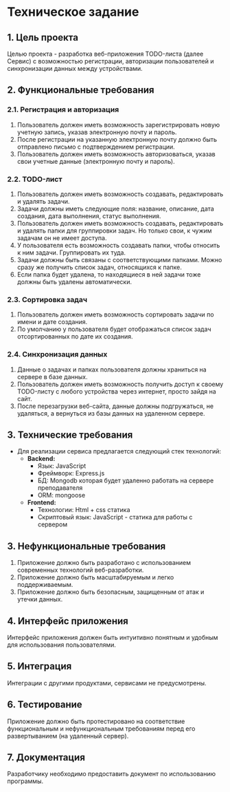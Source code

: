 # **Техническое задание**

## **1. Цель проекта**

Целью проекта - разработка веб-приложения TODO-листа (далее Сервис) с возможностью регистрации, авторизации пользователей и синхронизации данных между устройствами.

## **2. Функциональные требования**

### **2.1. Регистрация и авторизация**

1. Пользователь должен иметь возможность зарегистрировать новую учетную запись, указав электронную почту и пароль.
2. После регистрации на указанную электронную почту должно быть отправлено письмо с подтверждением регистрации.
3. Пользователь должен иметь возможность авторизоваться, указав свои учетные данные (электронную почту и пароль).

### **2.2. TODO-лист**

1. Пользователь должен иметь возможность создавать, редактировать и удалять задачи.
2. Задачи должны иметь следующие поля: название, описание, дата создания, дата выполнения, статус выполнения.
3. Пользователь должен иметь возможность создавать, редактировать и удалять папки для группировки задач. Но только свои, к чужим задачам он не имеет доступа.
4. У пользователя есть возможность создавать папки, чтобы относить к ним задачи. Группировать их туда.
5. Задачи должны быть связаны с соответствующими папками. Можно сразу же получить список задач, относящихся к папке.
6. Если папка будет удалена, то находящиеся в ней задачи тоже должны быть удалены автоматически.

### **2.3. Сортировка задач**

1. Пользователь должен иметь возможность сортировать задачи по имени и дате создания.
2. По умолчанию у пользователя будет отображаться список задач отсортированных по дате их создания.

### **2.4. Синхронизация данных**
1. Данные о задачах и папках пользователя должны храниться на сервере в базе данных.
2. Пользователь должен иметь возможность получить доступ к своему TODO-листу с любого устройства через интернет, просто зайдя на сайт.
3. После перезагрузки веб-сайта, данные должны подгружаться, не удаляться, а вернуться из базы данных на удаленном сервере.

## **3. Технические требования**

- Для реализации сервиса предлагается следующий стек технологий:
    - **Backend:**
        - Язык: JavaScript
        - Фреймворк: Express.js
        - БД: Mongodb которая будет удаленно работать на сервере преподавателя
        - ORM: mongoose
    - **Frontend:**
        - Технологии: Html + css статика
        - Скриптовый язык: JavaScript - статика для работы с сервером

## **3. Нефункциональные требования**

1. Приложение должно быть разработано с использованием современных технологий веб-разработки.
2. Приложение должно быть масштабируемым и легко поддерживаемым.
3. Приложение должно быть безопасным, защищенным от атак и утечки данных.

## **4. Интерфейс приложения**

Интерфейс приложения должен быть интуитивно понятным и удобным для использования пользователями.

## **5. Интеграция**

Интеграции с другими продуктами, сервисами не предусмотрены.

## **6. Тестирование**

Приложение должно быть протестировано на соответствие функциональным и нефункциональным требованиям перед его развертыванием (на удаленный сервер).

## **7. Документация**

Разработчику необходимо предоставить документ по использованию программы.

